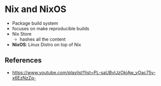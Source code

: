 # Nix and NixOS

- Package build system
- focuses on make reproducible builds
- Nix Store
    - hashes all the content
- **NixOS**: Linux Distro on top of Nix


## References

- https://www.youtube.com/playlist?list=PL-saUBvIJzOkjAw_vOac75v-x6EzNzZq-